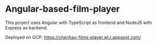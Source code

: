 # Angular-based-film-player

This project uses Angular with TypeScript as frontend and NodeJS with Express as backend.

Deployed on GCP: https://chenhao-films-player.wl.r.appspot.com/
